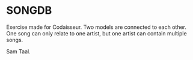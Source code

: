 # SONGDB

Exercise made for Codaisseur. Two models are connected to each other. One song can only relate to one artist, but one artist can contain multiple songs.

Sam Taal.
